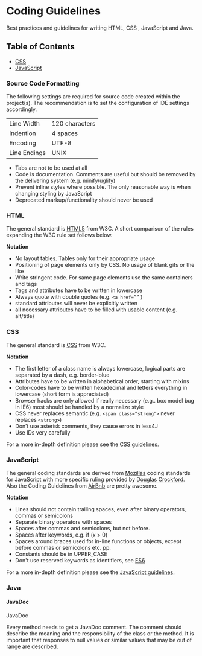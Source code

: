 # Coding Guidelines

Best practices and guidelines for writing HTML, CSS , JavaScript and Java.

## Table of Contents

 - [CSS](css/)
 - [JavaScript](javascript/)

### Source Code Formatting

The following settings are required for source code created within the project(s). The recommendation is to set the
configuration of IDE settings accordingly.

|              |                |
|--------------|----------------|
| Line Width   | 120 characters |
| Indention    | 4 spaces       |
| Encoding     | UTF-8          |
| Line Endings | UNIX           |

* Tabs are not to be used at all
* Code is documentation. Comments are useful but should be removed by the delivering system (e.g. minify/uglify)
* Prevent inline styles where possible. The only reasonable way is when changing styling by JavaScript
* Deprecated markup/functionality should never be used

### HTML

The general standard is [HTML5](http://www.w3.org/TR/html5/) from W3C. A short comparison of the rules expanding the
W3C rule set follows below.

**Notation**

 * No layout tables. Tables only for their appropriate usage
 * Positioning of page elements only by CSS. No usage of blank gifs or the like
 * Write stringent code. For same page elements use the same containers and tags
 * Tags and attributes have to be written in lowercase
 * Always quote with double quotes (e.g. `<a href=””` )
 * standard attributes will never be explicitly written
 * all necessary attributes have to be filled with usable content (e.g. alt/title)

### CSS

The general standard is [CSS](http://www.w3.org/TR/CSS2/syndata.html) from W3C.

**Notation**

 * The first letter of a class name is always lowercase, logical parts are separated by a dash, e.g. border-blue
 * Attributes have to be written in alphabetical order, starting with mixins
 * Color-codes have to be written hexadecimal and letters everything in lowercase (short form is appreciated)
 * Browser hacks are only allowed if really necessary  (e.g.. box model bug in IE6) most should be handled by a
normalize style
 * CSS never replaces semantic (e.g. `<span class=”strong”>` never replaces `<strong>`)
 * Don’t use asterisk comments, they cause errors in less4J
 * Use IDs very carefully

For a more in-depth definition please see the [CSS guidelines](css/).


### JavaScript

The general coding standards are derived from [Mozillas](https://developer.mozilla.org/en-US/docs/Web/JavaScript)
coding standards for JavaScript with more specific ruling provided by
[Douglas Crockford](http://javascript.crockford.com/code.html). Also the Coding Guidelines from
[AirBnb](https://github.com/airbnb/javascript) are pretty awesome.

**Notation**

 * Lines should not contain trailing spaces, even after binary operators, commas or semicolons
 * Separate binary operators with spaces
 * Spaces after commas and semicolons, but not before.
 * Spaces after keywords, e.g. if (x > 0)
 * Spaces around braces used for in-line functions or objects, except before commas or semicolons etc. pp.
 * Constants should be in UPPER_CASE
 * Don't use reserved keywords as identifiers, see
[ES6](https://developer.mozilla.org/de/docs/Web/JavaScript/Reference/Lexical_grammar#Reserved_keywords_as_of_ECMAScript_6)

For a more in-depth definition please see the [JavaScript guidelines](javascript/).

### Java

#### JavaDoc
JavaDoc

Every method needs to get a JavaDoc comment. The comment should describe the meaning and the responsibility of the class
or the method. It is important that responses to null values or similar values that may be out of range are described.